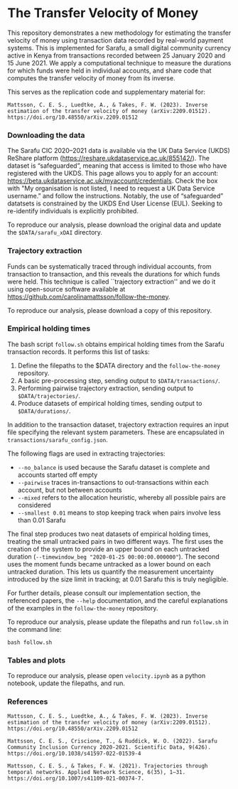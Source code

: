# The Transfer Velocity of Money

This repository demonstrates a new methodology for estimating the transfer velocity of money using transaction data recorded by real-world payment systems. This is implemented for Sarafu, a small digital community currency active in Kenya from transactions recorded between 25 January 2020 and 15 June 2021. We apply a computational technique to measure the durations for which funds were held in individual accounts, and share code that computes the transfer velocity of money from its inverse.

This serves as the replication code and supplementary material for: 

    Mattsson, C. E. S., Luedtke, A., & Takes, F. W. (2023). Inverse estimation of the transfer velocity of money (arXiv:2209.01512). https://doi.org/10.48550/arXiv.2209.01512

### Downloading the data

The Sarafu CIC 2020–2021 data is available via the UK Data Service (UKDS) ReShare platform (https://reshare.ukdataservice.ac.uk/855142/). The dataset is “safeguarded”, meaning that access is limited to those who have registered with the UKDS. This page allows you to apply for an account: https://beta.ukdataservice.ac.uk/myaccount/credentials. Check the box with "My organisation is not listed, I need to request a UK Data Service username.” and follow the instructions. Notably, the use of “safeguarded” datatsets is constrained by the UKDS End User License (EUL). Seeking to re-identify individuals is explicitly prohibited.

To reproduce our analysis, please download the original data and update the `$DATA/sarafu_xDAI` directory.

### Trajectory extraction

Funds can be systematically traced through individual accounts, from transaction to transaction, and this reveals the durations for which funds were held. This technique is called ``trajectory extraction'' and we do it using open-source software available at https://github.com/carolinamattsson/follow-the-money. 

To reproduce our analysis, please download a copy of this repository.

### Empirical holding times

The bash script `follow.sh` obtains empirical holding times from the Sarafu transaction records. It performs this list of tasks:

1. Define the filepaths to the $DATA directory and the `follow-the-money` repository.
2. A basic pre-processing step, sending output to `$DATA/transactions/`.
3. Performing pairwise trajectory extraction, sending output to `$DATA/trajectories/`.
4. Produce datasets of empirical holding times, sending output to `$DATA/durations/`.

In addition to the transaction dataset, trajectory extraction requires an input file specifying the relevant system parameters. These are encapsulated in `transactions/sarafu_config.json`. 

The following flags are used in extracting trajectories:
* `--no_balance` is used because the Sarafu dataset is complete and accounts started off empty
* `--pairwise` traces in-transactions to out-transactions within each account, but not between accounts
* `--mixed` refers to the allocation heuristic, whereby all possible pairs are considered
* `--smallest 0.01` means to stop keeping track when pairs involve less than 0.01 Sarafu

The final step produces two neat datasets of empirical holding times, treating the small untracked pairs in two different ways. The first uses the creation of the system to provide an upper bound on each untracked duration (`--timewindow_beg "2020-01-25 00:00:00.000000"`). The second uses the moment funds became untracked as a lower bound on each untracked duration. This lets us quantify the measurement uncertainty introduced by the size limit in tracking; at 0.01 Sarafu this is truly negligible. 

For further details, please consult our implementation section, the referenced papers, the `--help` documentation, and the careful explanations of the examples in the `follow-the-money` repository.

To reproduce our analysis, please update the filepaths and run `follow.sh` in the command line:
    
    bash follow.sh

### Tables and plots

To reproduce our analysis, please open `velocity.ipynb` as a python notebook, update the filepaths, and run.

### References

    Mattsson, C. E. S., Luedtke, A., & Takes, F. W. (2023). Inverse estimation of the transfer velocity of money (arXiv:2209.01512). https://doi.org/10.48550/arXiv.2209.01512

    Mattsson, C. E. S., Criscione, T., & Ruddick, W. O. (2022). Sarafu Community Inclusion Currency 2020-2021. Scientific Data, 9(426). https://doi.org/10.1038/s41597-022-01539-4

    Mattsson, C. E. S., & Takes, F. W. (2021). Trajectories through temporal networks. Applied Network Science, 6(35), 1–31. https://doi.org/10.1007/s41109-021-00374-7.

